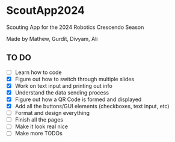 # ScoutApp2024
Scouting App for the 2024 Robotics Crescendo Season

Made by Mathew, Gurdit, Divyam, Ali

## TO DO
- [ ] Learn how to code
- [x] Figure out how to switch through multiple slides
- [x] Work on text input and printing out info
- [x] Understand the data sending process
- [x] Figure out how a QR Code is formed and displayed
- [x] Add all the buttons/GUI elements (checkboxes, text input, etc)
- [ ] Format and design everything
- [ ] Finish all the pages
- [ ] Make it look real nice
- [ ] Make more TODOs

